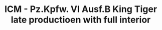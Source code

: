 ---
layout: product
title: "ICM - Pz.Kpfw. VI Ausf.B King Tiger late productioen with full interior"
price: "TBA" 
desc: "N/A"
img_path: "/assets/img/ICM35364.webp"
brand: "N/A"
available: false
special_offer: false
new: false
soon: false
cat: "010000"
subcat: "013600"
subsubcat: "0N/A"
sifra: "ICM35364"
popular: false
---